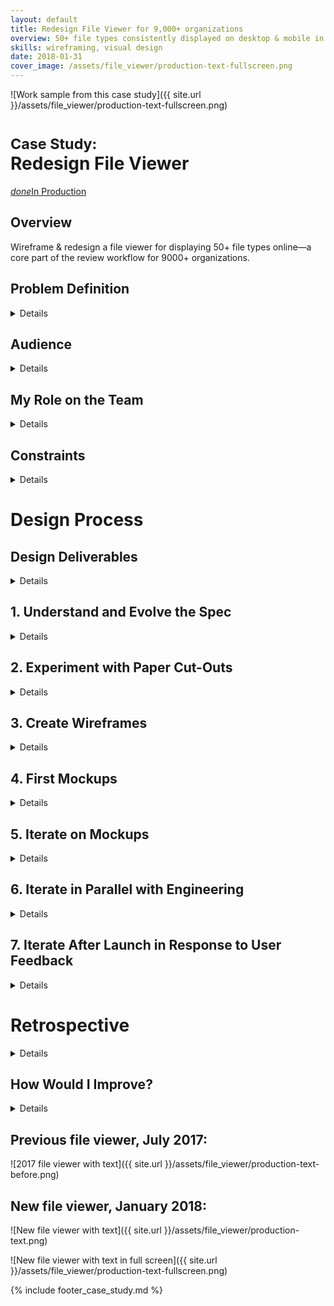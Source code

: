 ```yaml
---
layout: default
title: Redesign File Viewer for 9,000+ organizations
overview: 50+ file types consistently displayed on desktop & mobile in "as close to a perfect release as we've had."
skills: wireframing, visual design
date: 2018-01-31
cover_image: /assets/file_viewer/production-text-fullscreen.png
---
```


![Work sample from this case study]({{ site.url }}/assets/file_viewer/production-text-fullscreen.png)

# <small>Case Study:</small> <br />Redesign File Viewer

<a href="https://www.submittable.com/" type="button" class="btn btn-success" target="_blank"><i class="material-icons">done</i>In Production</a>

## Overview

Wireframe & redesign a file viewer for displaying 50+ file types online&mdash;a core part of the review workflow for 9000+ organizations.

## Problem Definition

<details>
Submittable provides online tools to manage submissions and applications. A core part of this product involves reviewing various uploaded files to judge any given submission. Our previous file viewer implementation and interface depended on a Box library that Box would discontinue. This external deadline created an opportunity to revisit the UX for reviewing any kind of file Submittable accepts. The previous file viewer had discordant interfaces for viewing text-based files, images, audio, and video. It was responsible for over 50 distinct file types. We defined success as a consistent interface that was no longer dependent on Box.
</details>

## Audience

<details>
  <p>
    Our target users were the majority of the 9,000+ Submittable organizations who used our online file viewer to review submissions. This excluded the minority of organizations who reviewed files outside of Submittable—paper, Kindle, or offline. A specific ratio of organizations who used our file viewer to those who reviewed files elsewhere was not available or measured.
  </p>
  <p>
    Organizations ranged from literary journals with a single editor to large teams with multi-stage review processes.
  </p>
  <p>
    No personas existed; due to the strict engineering deadline, we did not invest time to create them.
  </p>
</details>

## My Role on the Team

<details>
  <p>
    As <strong>Senior UX Designer</strong>, in August 2017, I joined a team consisting of:
  </p>

  <ul>
    <li>a visual designer&mdash;departed before project completion</li>
    <li>a product manager (PM)</li>
    <li>two engineers</li>
  </ul>

  <p>
    From August-October, I ran deliverables by the visual designer and the PM. Afterwards, I largely collaborated with engineering on the implementation.
  </p>
</details>

## Constraints

<details>
  <p>Our primary constraints:</p>

  <ol>
    <li>Hard deadline to be in production for 100% of Submittable organizations by January 15, 2018&mdash;when the Box View API would be discontinued.</li>
    <li>I was 100% remote for all but the initial 2 weeks of the project. This limited time for any casual, in-person testing.</li>
    <li>I planned to take one month of paternity leave in early Fall 2017.</li>
    <li>Our only source of user feedback were customer support requests. We did not budget time for prototype or usability testing due to the hard deadline and uncertainty with how much time engineering would need for the new implementation.</li>
  </ol>
</details>

# Design Process

## Design Deliverables

<details>
  <ol>
    <li>
      Engineering and the PM requested mockups in InVision for viewing:
      <ul>
        <li>text-based files</li>
        <li>image files</li>
        <li>audio files</li>
        <li>video files</li>
      </ul>
    </li>

    <li>
      I advocated for and got buy in to create more iterative designs consisting of paper prototypes and wireframes.
    </li>

  </ol>
</details>

## 1. Understand and Evolve the Spec

<details>
  <p>
    The product manager started a spec with what functionality and UI affordances the new file viewer had to support. She also collected a few UI examples of other viewers in an InVision board. I started capturing screenshots of how our current viewer handled various file types. I noted inconsistencies, got clarifications about historical decisions, and captured cases not covered in the spec. For example, how do we handle files a submitter can upload but our file converter cannot render, such as executables?
  </p>

  <p><img src="{{ site.url }}/assets/file_viewer/initial-notes.jpg" alt="Notes on current UI"></p>
</details>

## 2. Experiment with Paper Cut-Outs

<details>
  <p>
    Due to the increasing number of states across the four file types (text, image, audio, video), I began on paper. I sketched affordances, cut them out, and rearranged them. The goal was to create more consistency across file type controls that are not naturally related.
  </p>

  <blockquote>
    <p>Can we find consistency across affordances like previous/next page in a document and volume controls in audio &amp; video?</p>
  </blockquote>

  <p><img src="{{ site.url }}/assets/file_viewer/paper-ui.jpg" alt="Reorder-able paper affordances"></p>

  <p>
    Afterwards, I worked bottom-up from the smallest UI elements to larger patterns. I played with different hierarchies within the file viewers.
  </p>

  <p><img src="{{ site.url }}/assets/file_viewer/hierarchy-concepts.jpg" alt="Hierarchy concept sketches"></p>

  <p>
    I shared these concepts in person with the PM, the visual designer. I proceeded to wireframes without significant feedback.
  </p>

  <blockquote>
    <p>Being in person was invaluable to physically moving around UI affordances in meetings, though I subsequently didn&#39;t capture all the states we experimented with.</p>
  </blockquote>

</details>

## 3. Create Wireframes

<details>
  <p>
    There were no wireframes or wireframing process at Submittable. I decided to introduce InVision Freehand to the team since we were already using InVision prototypes. I hoped the monochrome palette would make it clear these weren’t the mocks the team expected from me.
  </p>

  <p>
    I employed <a href="http://scotthurff.com/posts/why-your-user-interface-is-awkward-youre-ignoring-the-ui-stack">Scott Hurff&#39;s UI Stack concept</a> to structure my wireframes into more thorough states.
  </p>

  <p><img src="{{ site.url }}/assets/file_viewer/ui-stack.jpg" alt="The UI Stack"></p>

  <p>
    I surprised my team with the number of states I covered. They wondered how these states rendered in our current viewer. Thus, I included a screenshot of the current state before each wireframed screen.
  </p>

  <p><img src="{{ site.url }}/assets/file_viewer/wires-1.png" alt="Initial wireframes in Freehand"></p>

  <p><img src="{{ site.url }}/assets/file_viewer/wires-1-compare.png" alt="Detailed wireframes in Freehand"></p>

  <blockquote>
    <p>Freehand made it easy to show many low-fi screens at once, but quite difficult to leave comments.</p>
  </blockquote>

  <p>
    Users could only comment by inserting text into the Freehand itself. This proved to be a frustrating and limiting deviation from InVision prototype comments.
  </p>

  <p>
    Only at this point did the visual designer inform me that we would also need mobile web designs for the viewer. I regretted not seeking that clarification up front in the spec, but added the mobile states:
  </p>

  <p><img src="{{ site.url }}/assets/file_viewer/wires-2-mobile.png" alt="Mobile wireframes in Freehand"></p>

  <p><img src="{{ site.url }}/assets/file_viewer/wires-2-mobile-detail.png" alt="Detailed mobile wireframes in Freehand"></p>

</details>

## 4. First Mockups

<details>
  <p>
    By September 2017, I expected to start paternity leave any day. After I got approval for my wireframes, I proceeded to create the first mockups in Sketch.
  </p>

  <p>
    I started with viewing text files. Engineering agreed that text files were crucial and they would start with that viewer experience.
  </p>

  <p><img src="{{ site.url }}/assets/file_viewer/mocks-1.png" alt="My first mockups"></p>

  <p>
    When I finished the initial mockups, I walked the visual designer through my InVision screens and Sketch artboards. Then, I went on paternity leave for 30 days.
  </p>
</details>

## 5. Iterate on Mockups

<details>
  <p>
    In the intervening 30 days, the visual designer had iterated quite a bit on my initial mocks.
  </p>

  <p><img src="{{ site.url }}/assets/file_viewer/mocks-iterated.png" alt="Mockup iterations during my leave"></p>

  <p>
    I returned from paternity leave just as the visual designer announced she was departing from the company. I iterated on the final visual details to the satisfaction of product and engineering.
  </p>

  <p><img src="{{ site.url }}/assets/file_viewer/mocks-final.png" alt="My final mockups"></p>

  <p><img src="{{ site.url }}/assets/file_viewer/mocks-final-mobile.png" alt="My final mobile mockups"></p>
</details>

## 6. Iterate in Parallel with Engineering

<details>
  <p>
    Engineering began building in October 2017. They based the backend implementation on their requirements. They based the frontend implementation on my final mockups. I worked closely with the lead frontend engineer to work out small details.
  </p>

  <p>
    I started a Google Doc to keep a running list of improvements based on his emerging implementation.
  </p>

  <blockquote>
    <p>My feedback took the form of an observed vs. expected list of items for the engineer to triage.</p>
  </blockquote>

  <p>
    The process worked well for the two of us. We worked through the list, encouraging other stakeholders to provide input. They did so and followed my format.
  </p>

  <p><img src="{{ site.url }}/assets/file_viewer/eng-diffs.png" alt="Observed-expected feedback example"></p>

  <p>There were no substantial UI changes at this phase.</p>
</details>

## 7. Iterate After Launch in Response to User Feedback

<details>
  <p>
    Our VP of Engineering praised the production release of the new file viewer to being as close to a perfect release as they&#39;ve had.
  </p>

  <p>
    Submittable organizations who&#39;ve been longtime customers praised the file viewer:
  </p>

  <blockquote>
    <p>&quot;I&#39;m LIKING what I see so far...&quot; <br />&mdash;a longtime customer</p>
  </blockquote>

  <p>
    Most customer support requests involved backend issues (e.g. missing fonts, unsupported files). The only prominent UI issue came from the bottom toolbar when viewing text files:
  </p>

  <p><img src="{{ site.url }}/assets/file_viewer/notch-problem.png" alt="Reading issue from bottom toolbar"></p>

  <p>
    I suggested a few alternatives to our own innocent &quot;notch&quot; problem:
  </p>

  <p><img src="{{ site.url }}/assets/file_viewer/notch-solutions.png" alt="Reading issue solutions"></p>

  <p>
    We expanded the toolbar to be full width. This reduced the viewing area by one line of text but never interfered with the reading experience.
  </p>
</details>

# Retrospective

<details>
  <p>
    We reached our design goal of a new file viewer with a more consistent interface across 50+ file types. Engineering deemed the new viewer a success. We interpreted the lack of customer support issues as a big positive.
  </p>

  <p>
    I am satisfied with how the new file viewer looks and works. I'm proud of covering more states, especially loading and error states for users who experience slowness or problems. The mobile redesign was also a step in a more focused direction for 20% of our 2017 traffic.
  </p>
</details>

## How Would I Improve?

<details>
  <p>
    If I were to do this project again:
  </p>

  <ol>
    <li>
      <p>
        <strong>Avoid InVision Freehand for feedback.</strong> Commenting by inserting text is a poor feedback experience that didn&#39;t reflect well on wireframing as an approach. Seeking comments elsewhere would reduce friction when introducing wireframing to a team unfamiliar with the technique.
      </p>
    </li>
    <li>
      <p>
        <strong>Trade visual design time for usability testing.</strong> This was painfully missing from our process. Perhaps we got lucky that users were happy with the approach our interface took. I prefer to validate my guesses.
      </p>
    </li>
    <li>
      <p>
        <strong>Seek explicit user feedback, earlier.</strong> Submittable is reliant on qualitative feedback and lacks certain product metrics. Thus, I would seek direct feedback from users. During this project I suggested:
      </p>

      <ul>
        <li>
          doing a task analysis or otherwise light prototype testing using our InVision mockups
        </li>
        <li>
          prompting organizations for file viewer feedback via Intercom while they&#39;re in the product
        </li>
        <li>
          emailing a follow up survey to organizations who&#39;ve used the new file viewer
        </li>
      </ul>

      <p>
        We didn&#39;t act on those ideas. Product wasn’t convinced the UI changes were obvious enough such that asking for feedback would be meaningful. I would still pursue some form of follow feedback to test our assumptions, especially at the interaction level.
      </p>
    </li>
  </ol>
</details>

## Previous file viewer, July 2017:

![2017 file viewer with text]({{ site.url }}/assets/file_viewer/production-text-before.png)

## New file viewer, January 2018:

![New file viewer with text]({{ site.url }}/assets/file_viewer/production-text.png)

![New file viewer with text in full screen]({{ site.url }}/assets/file_viewer/production-text-fullscreen.png)

{% include footer_case_study.md %}
